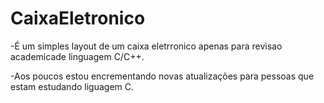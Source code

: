 # CaixaEletronico

-É um simples layout de um caixa eletrronico apenas para revisao academicade linguagem C/C++.

-Aos poucos estou encrementando novas atualizações para pessoas que estam estudando liguagem C.
